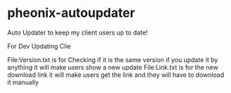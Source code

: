 # pheonix-autoupdater
Auto Updater to keep my client users up to date!

For Dev Updating Clie

File:Version.txt is for Checking if it is the same version if you update it by anything it will make users show a new update
File:Link.txt is for the new download link it will make users get the link and they will have to download it manually

